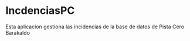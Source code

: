 IncdenciasPC
============
Esta aplicacion gestiona las incidencias de la base de datos de Pista Cero Barakaldo
